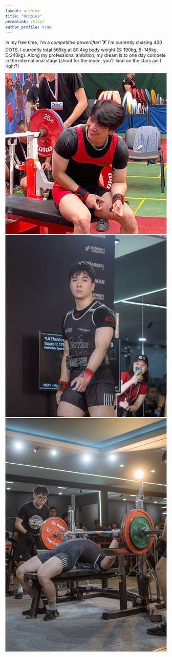 ```yaml
---
layout: archive
title: "Hobbies"
permalink: /misc/
author_profile: true
---
```


In my free time, I'm a *competitive powerlifter*! 🏋️  I'm currently chasing 400 DOTS. I currently total 565kg at 80.4kg body weight (S: 190kg, B: 145kg, D:240kg). Along my professional ambition, my dream is to one day compete in the international stage (shoot for the moon, you'll land on the stars am I right?)

![image alt >](/images/pwl.jpeg)
![image alt <](/images/pwl_2.jpg)
![image alt <](/images/pwl_3.jpg)

